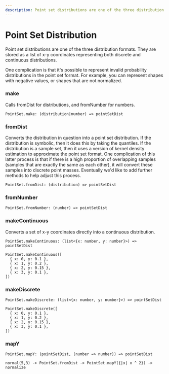 ```yaml
---
description: Point set distributions are one of the three distribution formats. They are stored as a list of x-y coordinates representing both discrete and continuous distributions.
---
```


# Point Set Distribution

Point set distributions are one of the three distribution formats. They are stored as a list of x-y coordinates representing both discrete and continuous distributions.

One complication is that it's possible to represent invalid probability distributions in the point set format. For example, you can represent shapes with negative values, or shapes that are not normalized.

### make

Calls fromDist for distributions, and fromNumber for numbers.
```
PointSet.make: (distribution|number) => pointSetDist
```

### fromDist

Converts the distribution in question into a point set distribution. If the distribution is symbolic, then it does this by taking the quantiles. If the distribution is a sample set, then it uses a version of kernel density estimation to approximate the point set format. One complication of this latter process is that if there is a high proportion of overlapping samples (samples that are exactly the same as each other), it will convert these samples into discrete point masses. Eventually we'd like to add further methods to help adjust this process.

```
PointSet.fromDist: (distribution) => pointSetDist
```

### fromNumber

```
PointSet.fromNumber: (number) => pointSetDist
```

### makeContinuous

Converts a set of x-y coordinates directly into a continuous distribution.

```
PointSet.makeContinuous: (list<{x: number, y: number}>) => pointSetDist
```

```squiggle
PointSet.makeContinuous([
  { x: 0, y: 0.1 },
  { x: 1, y: 0.2 },
  { x: 2, y: 0.15 },
  { x: 3, y: 0.1 },
])
```

### makeDiscrete

```
PointSet.makeDiscrete: (list<{x: number, y: number}>) => pointSetDist
```

```squiggle
PointSet.makeDiscrete([
  { x: 0, y: 0.1 },
  { x: 1, y: 0.2 },
  { x: 2, y: 0.15 },
  { x: 3, y: 0.1 },
])
```

### mapY

```
PointSet.mapY: (pointSetDist, (number => number)) => pointSetDist
```

```squiggle
normal(5,3) -> PointSet.fromDist -> PointSet.mapY({|x| x ^ 2}) -> normalize
```
